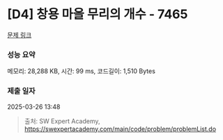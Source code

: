 # [D4] 창용 마을 무리의 개수 - 7465 

[문제 링크](https://swexpertacademy.com/main/code/problem/problemDetail.do?contestProbId=AWngfZVa9XwDFAQU) 

### 성능 요약

메모리: 28,288 KB, 시간: 99 ms, 코드길이: 1,510 Bytes

### 제출 일자

2025-03-26 13:48



> 출처: SW Expert Academy, https://swexpertacademy.com/main/code/problem/problemList.do